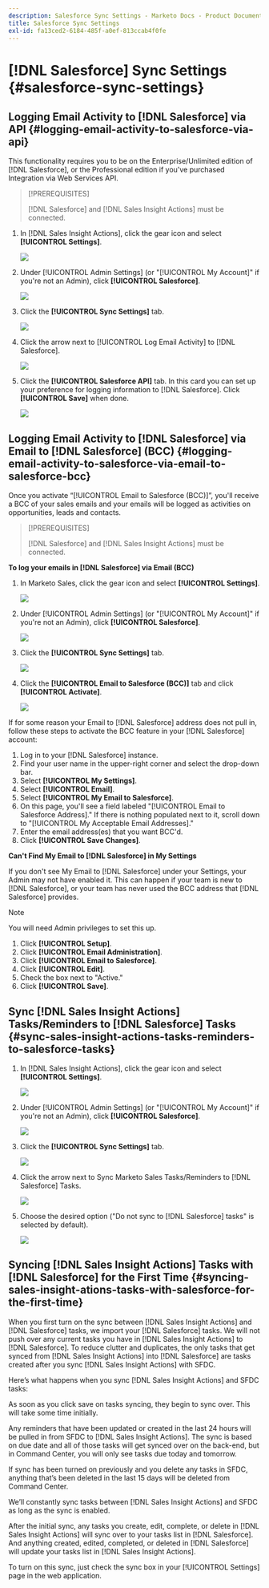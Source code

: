 ```yaml
---
description: Salesforce Sync Settings - Marketo Docs - Product Documentation
title: Salesforce Sync Settings
exl-id: fa13ced2-6184-485f-a0ef-813ccab4f0fe
---
```

# [!DNL Salesforce] Sync Settings {#salesforce-sync-settings}

## Logging Email Activity to [!DNL Salesforce] via API {#logging-email-activity-to-salesforce-via-api}

This functionality requires you to be on the Enterprise/Unlimited edition of [!DNL Salesforce], or the Professional edition if you've purchased Integration via Web Services API.

>[!PREREQUISITES]
>
>[!DNL Salesforce] and [!DNL Sales Insight Actions] must be connected.

1. In [!DNL Sales Insight Actions], click the gear icon and select **[!UICONTROL Settings]**.

   ![](assets/salesforce-sync-settings-1.png)

1. Under [!UICONTROL Admin Settings] (or "[!UICONTROL My Account]" if you're not an Admin), click **[!UICONTROL Salesforce]**.

   ![](assets/salesforce-sync-settings-2.png)

1. Click the **[!UICONTROL Sync Settings]** tab.

   ![](assets/salesforce-sync-settings-3.png)

1. Click the arrow next to [!UICONTROL Log Email Activity] to [!DNL Salesforce].

   ![](assets/salesforce-sync-settings-4.png)

1. Click the **[!UICONTROL Salesforce API]** tab. In this card you can set up your preference for logging information to [!DNL Salesforce]. Click **[!UICONTROL Save]** when done.

   ![](assets/salesforce-sync-settings-5.png)

## Logging Email Activity to [!DNL Salesforce] via Email to [!DNL Salesforce] (BCC) {#logging-email-activity-to-salesforce-via-email-to-salesforce-bcc}

Once you activate “[!UICONTROL Email to Salesforce (BCC)]”, you'll receive a BCC of your sales emails and your emails will be logged as activities on opportunities, leads and contacts.

>[!PREREQUISITES]
>
>[!DNL Salesforce] and [!DNL Sales Insight Actions] must be connected.

**To log your emails in [!DNL Salesforce] via Email (BCC)**

1. In Marketo Sales, click the gear icon and select **[!UICONTROL Settings]**.

   ![](assets/salesforce-sync-settings-6.png)

1. Under [!UICONTROL Admin Settings] (or "[!UICONTROL My Account]" if you're not an Admin), click **[!UICONTROL Salesforce]**.

   ![](assets/salesforce-sync-settings-7.png)

1. Click the **[!UICONTROL Sync Settings]** tab.

   ![](assets/salesforce-sync-settings-8.png)

1. Click the **[!UICONTROL Email to Salesforce (BCC)]** tab and click **[!UICONTROL Activate]**.

   ![](assets/salesforce-sync-settings-9.png)

If for some reason your Email to [!DNL Salesforce] address does not pull in, follow these steps to activate the BCC feature in your [!DNL Salesforce] account:

1. Log in to your [!DNL Salesforce] instance.
1. Find your user name in the upper-right corner and select the drop-down bar.
1. Select **[!UICONTROL My Settings]**.
1. Select **[!UICONTROL Email]**.
1. Select **[!UICONTROL My Email to Salesforce]**.
1. On this page, you'll see a field labeled "[!UICONTROL Email to Salesforce Address]." If there is nothing populated next to it, scroll down to "[!UICONTROL My Acceptable Email Addresses]."
1. Enter the email address(es) that you want BCC'd.
1. Click **[!UICONTROL Save Changes]**.

**Can't Find My Email to [!DNL Salesforce] in My Settings**

If you don't see My Email to [!DNL Salesforce] under your Settings, your Admin may not have enabled it. This can happen if your team is new to [!DNL Salesforce], or your team has never used the BCC address that [!DNL Salesforce] provides.

>[!NOTE]
>
>You will need Admin privileges to set this up.

1. Click **[!UICONTROL Setup]**.
1. Click **[!UICONTROL Email Administration]**.
1. Click **[!UICONTROL Email to Salesforce]**.
1. Click **[!UICONTROL Edit]**.
1. Check the box next to "Active."
1. Click **[!UICONTROL Save]**.

## Sync [!DNL Sales Insight Actions] Tasks/Reminders to [!DNL Salesforce] Tasks {#sync-sales-insight-actions-tasks-reminders-to-salesforce-tasks}

1. In [!DNL Sales Insight Actions], click the gear icon and select **[!UICONTROL Settings]**.

   ![](assets/salesforce-sync-settings-10.png)

1. Under [!UICONTROL Admin Settings] (or "[!UICONTROL My Account]" if you're not an Admin), click **[!UICONTROL Salesforce]**.

   ![](assets/salesforce-sync-settings-11.png)

1. Click the **[!UICONTROL Sync Settings]** tab.

   ![](assets/salesforce-sync-settings-12.png)

1. Click the arrow next to Sync Marketo Sales Tasks/Reminders to [!DNL Salesforce] Tasks.

   ![](assets/salesforce-sync-settings-13.png)

1. Choose the desired option ("Do not sync to [!DNL Salesforce] tasks" is selected by default).

   ![](assets/salesforce-sync-settings-14.png)

## Syncing [!DNL Sales Insight Actions] Tasks with [!DNL Salesforce] for the First Time {#syncing-sales-insight-ations-tasks-with-salesforce-for-the-first-time}

When you first turn on the sync between [!DNL Sales Insight Actions] and [!DNL Salesforce] tasks, we import your [!DNL Salesforce] tasks. We will not push over any current tasks you have in [!DNL Sales Insight Actions] to [!DNL Salesforce]. To reduce clutter and duplicates, the only tasks that get synced from [!DNL Sales Insight Actions] into [!DNL Salesforce] are tasks created after you sync [!DNL Sales Insight Actions] with SFDC.

Here’s what happens when you sync [!DNL Sales Insight Actions] and SFDC tasks:

As soon as you click save on tasks syncing, they begin to sync over. This will take some time initially.

Any reminders that have been updated or created in the last 24 hours will be pulled in from SFDC to [!DNL Sales Insight Actions]. The sync is based on due date and all of those tasks will get synced over on the back-end, but in Command Center, you will only see tasks due today and tomorrow.

If sync has been turned on previously and you delete any tasks in SFDC, anything that’s been deleted in the last 15 days will be deleted from Command Center.

We’ll constantly sync tasks between [!DNL Sales Insight Actions] and SFDC as long as the sync is enabled.

After the initial sync, any tasks you create, edit, complete, or delete in [!DNL Sales Insight Actions] will sync over to your tasks list in [!DNL Salesforce]. And anything created, edited, completed, or deleted in [!DNL Salesforce] will update your tasks list in [!DNL Sales Insight Actions].

To turn on this sync, just check the sync box in your [!UICONTROL Settings] page in the web application.

